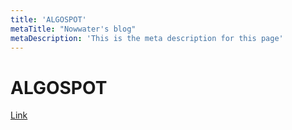 ```yaml
---
title: 'ALGOSPOT'
metaTitle: "Nowwater's blog"
metaDescription: 'This is the meta description for this page'
---
```


# ALGOSPOT

[Link](https://www.algospot.com/)
